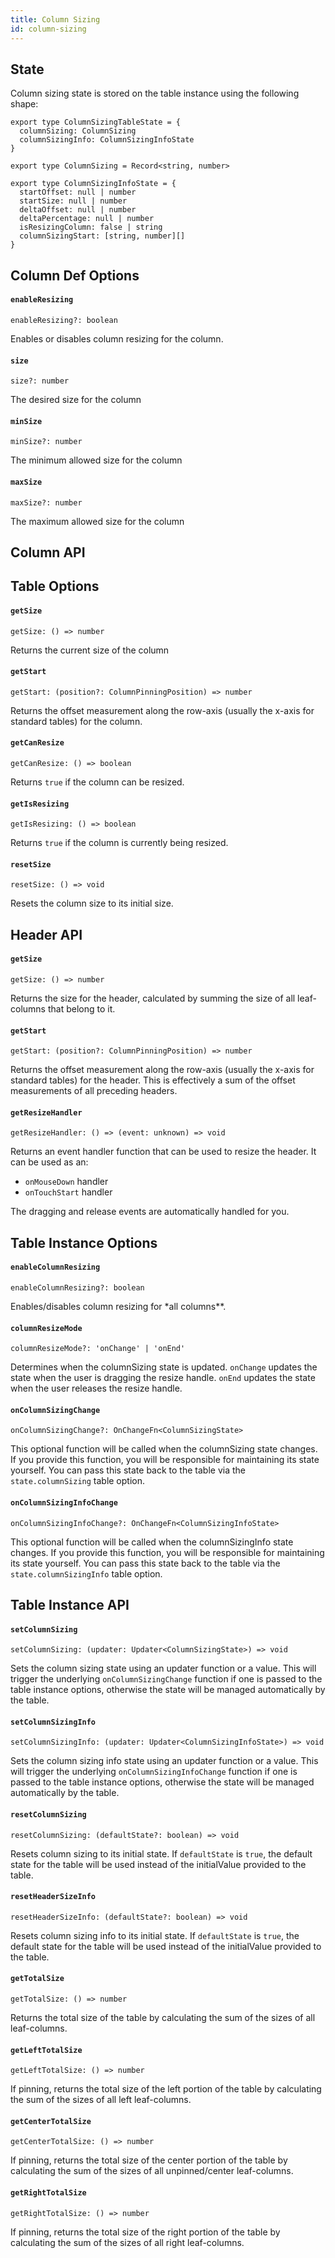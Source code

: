 ```yaml
---
title: Column Sizing
id: column-sizing
---
```


## State

Column sizing state is stored on the table instance using the following shape:

```tsx
export type ColumnSizingTableState = {
  columnSizing: ColumnSizing
  columnSizingInfo: ColumnSizingInfoState
}

export type ColumnSizing = Record<string, number>

export type ColumnSizingInfoState = {
  startOffset: null | number
  startSize: null | number
  deltaOffset: null | number
  deltaPercentage: null | number
  isResizingColumn: false | string
  columnSizingStart: [string, number][]
}
```

## Column Def Options

#### `enableResizing`

```tsx
enableResizing?: boolean
```

Enables or disables column resizing for the column.

#### `size`

```tsx
size?: number
```

The desired size for the column

#### `minSize`

```tsx
minSize?: number
```

The minimum allowed size for the column

#### `maxSize`

```tsx
maxSize?: number
```

The maximum allowed size for the column

## Column API

## Table Options

#### `getSize`

```tsx
getSize: () => number
```

Returns the current size of the column

#### `getStart`

```tsx
getStart: (position?: ColumnPinningPosition) => number
```

Returns the offset measurement along the row-axis (usually the x-axis for standard tables) for the column.

#### `getCanResize`

```tsx
getCanResize: () => boolean
```

Returns `true` if the column can be resized.

#### `getIsResizing`

```tsx
getIsResizing: () => boolean
```

Returns `true` if the column is currently being resized.

#### `resetSize`

```tsx
resetSize: () => void
```

Resets the column size to its initial size.

## Header API

#### `getSize`

```tsx
getSize: () => number
```

Returns the size for the header, calculated by summing the size of all leaf-columns that belong to it.

#### `getStart`

```tsx
getStart: (position?: ColumnPinningPosition) => number
```

Returns the offset measurement along the row-axis (usually the x-axis for standard tables) for the header. This is effectively a sum of the offset measurements of all preceding headers.

#### `getResizeHandler`

```tsx
getResizeHandler: () => (event: unknown) => void
```

Returns an event handler function that can be used to resize the header. It can be used as an:

- `onMouseDown` handler
- `onTouchStart` handler

The dragging and release events are automatically handled for you.

## Table Instance Options

#### `enableColumnResizing`

```tsx
enableColumnResizing?: boolean
```

Enables/disables column resizing for \*all columns\*\*.

#### `columnResizeMode`

```tsx
columnResizeMode?: 'onChange' | 'onEnd'
```

Determines when the columnSizing state is updated. `onChange` updates the state when the user is dragging the resize handle. `onEnd` updates the state when the user releases the resize handle.

#### `onColumnSizingChange`

```tsx
onColumnSizingChange?: OnChangeFn<ColumnSizingState>
```

This optional function will be called when the columnSizing state changes. If you provide this function, you will be responsible for maintaining its state yourself. You can pass this state back to the table via the `state.columnSizing` table option.

#### `onColumnSizingInfoChange`

```tsx
onColumnSizingInfoChange?: OnChangeFn<ColumnSizingInfoState>
```

This optional function will be called when the columnSizingInfo state changes. If you provide this function, you will be responsible for maintaining its state yourself. You can pass this state back to the table via the `state.columnSizingInfo` table option.

## Table Instance API

#### `setColumnSizing`

```tsx
setColumnSizing: (updater: Updater<ColumnSizingState>) => void
```

Sets the column sizing state using an updater function or a value. This will trigger the underlying `onColumnSizingChange` function if one is passed to the table instance options, otherwise the state will be managed automatically by the table.

#### `setColumnSizingInfo`

```tsx
setColumnSizingInfo: (updater: Updater<ColumnSizingInfoState>) => void
```

Sets the column sizing info state using an updater function or a value. This will trigger the underlying `onColumnSizingInfoChange` function if one is passed to the table instance options, otherwise the state will be managed automatically by the table.

#### `resetColumnSizing`

```tsx
resetColumnSizing: (defaultState?: boolean) => void
```

Resets column sizing to its initial state. If `defaultState` is `true`, the default state for the table will be used instead of the initialValue provided to the table.

#### `resetHeaderSizeInfo`

```tsx
resetHeaderSizeInfo: (defaultState?: boolean) => void
```

Resets column sizing info to its initial state. If `defaultState` is `true`, the default state for the table will be used instead of the initialValue provided to the table.

#### `getTotalSize`

```tsx
getTotalSize: () => number
```

Returns the total size of the table by calculating the sum of the sizes of all leaf-columns.

#### `getLeftTotalSize`

```tsx
getLeftTotalSize: () => number
```

If pinning, returns the total size of the left portion of the table by calculating the sum of the sizes of all left leaf-columns.

#### `getCenterTotalSize`

```tsx
getCenterTotalSize: () => number
```

If pinning, returns the total size of the center portion of the table by calculating the sum of the sizes of all unpinned/center leaf-columns.

#### `getRightTotalSize`

```tsx
getRightTotalSize: () => number
```

If pinning, returns the total size of the right portion of the table by calculating the sum of the sizes of all right leaf-columns.
